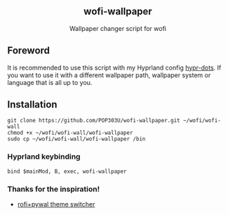 <div align="center"> 
<h2> wofi-wallpaper </h2>
Wallpaper changer script for wofi

</div>

## Foreword
It is recommended to use this script with my Hyprland config [hypr-dots](https://github.com/POP303U/hypr-dots).
If you want to use it with a different wallpaper path, wallpaper system or language that is all up to you.

## Installation

```
git clone https://github.com/POP303U/wofi-wallpaper.git ~/wofi/wofi-wall
chmod +x ~/wofi/wofi-wall/wofi-wallpaper
sudo cp ~/wofi/wofi-wall/wofi-wallpaper /bin
```

### Hyprland keybinding

```
bind $mainMod, B, exec, wofi-wallpaper
```

### Thanks for the inspiration!

- [rofi+pywal theme switcher](https://dev.to/mafflerbach/theme-switcher-based-on-rofi-and-pywal-4128)
